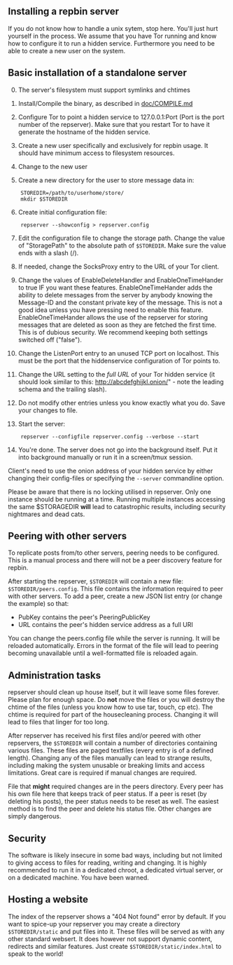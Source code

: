 ## Installing a repbin server

If you do not know how to handle a unix sytem, stop here. You'll just hurt
yourself in the process.  We assume that you have Tor running and know how to
configure it to run a hidden service. Furthermore you need to be able to create
a new user on the system.

## Basic installation of a standalone server

0. The server's filesystem must support symlinks and chtimes

1. Install/Compile the binary, as described in [doc/COMPILE.md](https://github.com/repbin/repbin/blob/master/doc/COMPILE.md)

2. Configure Tor to point a hidden service to 127.0.0.1:Port (Port is the port
   number of the repserver). Make sure that you restart Tor to have it generate
   the hostname of the hidden service.

3. Create a new user specifically and exclusively for repbin usage. It should have minimum access
    to filesystem resources.

4. Change to the new user

5. Create a new directory for the user to store message data in:

```
	STOREDIR=/path/to/userhome/store/
	mkdir $STOREDIR
```

6. Create initial configuration file:

```
	repserver --showconfig > repserver.config
```

7. Edit the configuration file to change the storage path. Change the value of
	 "StoragePath" to the absolute path of `$STOREDIR`. Make sure the value ends
	 with a slash (/).

8. If needed, change the SocksProxy entry to the URL of your Tor client.

9. Change the values of EnableDeleteHandler and EnableOneTimeHander to true IF
	 you want these features. EnableOneTimeHander adds the ability to delete
	 messages from the server by anybody knowing the Message-ID and the constant
	 private key of the message. This is not a good idea unless you have pressing
	 need to enable this feature. EnableOneTimeHander allows the use of the
	 repserver for storing messages that are deleted as soon as they are fetched
	 the first time. This is of dubious security. We recommend keeping both
	 settings switched off ("false").

10. Change the ListenPort entry to an unused TCP port on localhost. This must be
    the port that the hiddenservice configuration of Tor points to.

11. Change the URL setting to the _full URL_ of your Tor hidden service (it
		should look similar to this: http://abcdefghijkl.onion/" - note the leading
		schema and the trailing slash).

12. Do not modify other entries unless you know exactly what you do. Save your
    changes to file.

13. Start the server:

```
	repserver --configfile repserver.config --verbose --start
```

14. You're done. The server does not go into the background itself.
    Put it into background manually or run it in a screen/tmux session.

Client's need to use the onion address of your hidden service by either changing
their config-files or specifying the `--server` commandline option.

Please be aware that there is no locking utilised in repserver. Only one
instance should be running at a time. Running multiple instances accessing the
same $STORAGEDIR **will** lead to catastrophic results, including security
nightmares and dead cats.


## Peering with other servers

To replicate posts from/to other servers, peering needs to be configured. This
is a manual process and there will not be a peer discovery feature for repbin.

After starting the repserver, `$STOREDIR` will contain a new file:
`$STOREDIR/peers.config`. This file contains the information required to peer
with other servers. To add a peer, create a new JSON list entry (or change the
example) so that:

- PubKey contains the peer's PeeringPublicKey
- URL contains the peer's hidden service address as a full URI

You can change the peers.config file while the server is running. It will be
reloaded automatically. Errors in the format of the file will lead to peering
becoming unavailable until a well-formatted file is reloaded again.


## Administration tasks

repserver should clean up house itself, but it will leave some files forever.
Please plan for enough space. Do **not** move the files or you will destroy the
chtime of the files (unless you know how to use tar, touch, cp etc). The chtime
is required for part of the housecleaning process. Changing it will lead to
files that linger for too long.

After repserver has received his first files and/or peered with other
repservers, the `$STOREDIR` will contain a number of directories containing
various files. These files are paged textfiles (every entry is of a defined
length). Changing any of the files manually can lead to strange results,
including making the system unusable or breaking limits and access limitations.
Great care is required if manual changes are required.

File that **might** required changes are in the peers directory. Every peer has his
own file here that keeps track of peer status. If a peer is reset (by deleting
his posts), the peer status needs to be reset as well. The easiest method is to
find the peer and delete his status file. Other changes are simply dangerous.


## Security

The software is likely insecure in some bad ways, including but not limited to
giving access to files for reading, writing and changing. It is highly
recommended to run it in a dedicated chroot, a dedicated virtual server, or on a
dedicated machine. You have been warned.


## Hosting a website

The index of the repserver shows a "404 Not found" error by default. If you want
to spice-up your repserver you may create a directory `$STOREDIR/static` and put
files into it. These files will be served as with any other standard websert. It
does however not support dynamic content, redirects and similar features. Just
create `$STOREDIR/static/index.html` to speak to the world!

